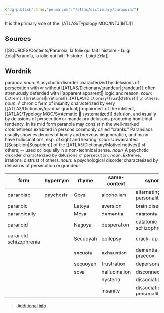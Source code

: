 ```yaml
---
{"dg-publish":true,"permalink":"/atlas/dictionary/paranoia/"}
---
```



It is the primary vice of the [[ATLAS/Typology MOC/INTJ\|INTJ]]

## Sources 
[[SOURCES/Contents/Paranoïa, la folie qui fait l'histoire - Luigi Zola\|Paranoïa, la folie qui fait l'histoire - Luigi Zola]]

## Wordnik
paranoia
*noun*: A psychotic disorder characterized by delusions of persecution with or without [[ATLAS/Dictionary/grandeur\|grandeur]], often strenuously defended with [[apparent\|apparent]] logic and reason.
*noun*: Extreme, [[irrational\|irrational]] [[ATLAS/Dictionary/Trust\|distrust]] of others.
*noun*: A chronic form of insanity characterized by very [[ATLAS/Dictionary/gradual\|gradual]] impairment of the intellect, [[ATLAS/Typology MOC/Systematic 🔧\|systematized]] delusion, and usually by delusions of persecution or mandatory delusions producing homicidal tendency. In its mild form paranoia may consist in the well-marked crotchetiness exhibited in persons commonly called “cranks.”  Paranoiacs usually show evidences of bodily and nervous degeneration, and many have hallucinations, esp. of sight and hearing.
*noun*: Unwarranted [[Suspicion\|Suspicion]] of the [[ATLAS/Dictionary/Motive\|motives]] of others; -- used colloquially in a non-technical sense.
*noun*: A <xref>psychotic</xref> <xref>disorder</xref> characterized by <xref>delusions</xref> of <xref>persecution</xref>.
*noun*: <xref>Extreme</xref>, <xref>irrational</xref> <xref>distrust</xref> of <xref>others</xref>.
*noun*: a psychological disorder characterized by delusions of persecution or grandeur

| form |hypernym |rhyme |same-context |synonym |
| --- | --- | --- | --- | --- |
| paranoiac | psychosis | Goya | alcoholism | alternating personality |
| paranoic |  | Latoya | aversion | brain disease |
| paranoically |  | Moya | dementia | catatonia |
| paranoid |  | Nagoya | desperation | catatonic schizophrenia |
| paranoid schizophrenia |  | Sequoyah | epilepsy | crack-up |
|  |  | sequoia | exhaustion | dementia praecox |
|  |  | sequoyah | frustration | depersonalization |
|  |  | soya | hallucination | disconnection |
|  |  |  | hysteria | dissociation |
|  |  |  | insanity | dissociation of personality |

> [Additional info](https://www.wordnik.com/words/paranoia)